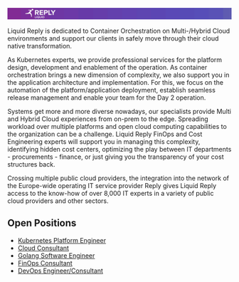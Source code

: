 ![Liquid Reply](./media/LiquidReply.png)

Liquid Reply is dedicated to Container Orchestration on Multi-/Hybrid Cloud environments and support our clients in safely move through their cloud native transformation.

As Kubernetes experts, we provide professional services for the platform design, development and enablement of the operation. As container orchestration brings a new dimension of complexity, we also support you in the application architecture and implementation. For this, we focus on the automation of the platform/application deployment, establish seamless release management and enable your team for the Day 2 operation.

Systems get more and more diverse nowadays, our specialists provide Multi and Hybrid Cloud experiences from on-prem to the edge. Spreading workload over multiple platforms and open cloud computing capabilities to the organization can be a challenge. Liquid Reply FinOps and Cost Engineering experts will support you in managing this complexity, identifying hidden cost centers, optimizing the play between IT departments - procurements - finance, or just giving you the transparency of your cost structures back.

Crossing multiple public cloud providers, the integration into the network of the Europe-wide operating IT service provider Reply gives Liquid Reply access to the know-how of over 8,000 IT experts in a variety of public cloud providers and other sectors.

## Open Positions
* [Kubernetes Platform Engineer](./active-jobs/k8s-engineer.md)
* [Cloud Consultant](./active-jobs/cloud-consultant.md)
* [Golang Software Engineer](./active-jobs/golang-software-engineer.md)
* [FinOps Consultant](./active-jobs/finops-consultant.md)
* [DevOps Engineer/Consultant](./active-jobs/devops-engineer.md)
